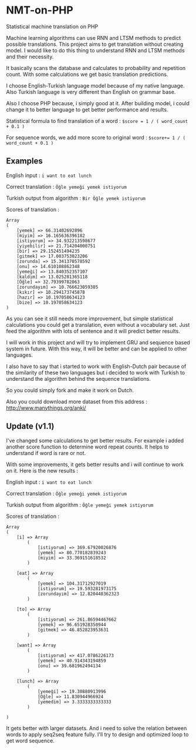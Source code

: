 # NMT-on-PHP
Statistical machine translation on PHP

Machine learning algorithms can use RNN and LTSM methods to predict possible translations. This project aims to get translation without creating model. I would like to do this thing to understand RNN and LTSM methods and their necessity.

It basically scans the database and calculates to probability and repetition count. With some calculations we get basic translation predictions.

I choose English-Turkish language model because of my native language. Also Turkish language is very different than English on grammar base.

Also I choose PHP because, i simply good at it. After building model, i could change it to better language to get better performance and results.

Statistical formula to find translation of a word :
```$score = 1 / ( word_count + 0.1 )```

For sequence words, we add more score to original word :
```$score+= 1 / ( word_count + 0.1 )```

## Examples
English input :
```i want to eat lunch```

Correct translation :
```Öğle yemeği yemek istiyorum```

Turkish output from algorithm :
```Bir Öğle yemek istiyorum```

Scores of translation :
```
Array
(
    [yemek] => 66.31402692896
    [miyim] => 16.165636396182
    [istiyorum] => 34.932213598677
    [yiyebilir] => 21.714204000751
    [bir] => 29.152451494235
    [gitmek] => 17.003753023206
    [zorunda] => 15.341370578592
    [onu] => 14.610108862348
    [yemeği] => 13.840352357107
    [kaldım] => 13.025281365118
    [Öğle] => 32.79399782063
    [zorundayım] => 10.766623059305
    [kıkır] => 10.294173745878
    [hazır] => 10.197058634123
    [bize] => 10.197058634123
)
```

As you can see it still needs more improvement, but simple statistical calculations you could get a translation, even without a vocabulary set. Just feed the algorithm with lots of sentence and it will predict better results.

I will work in this project and will try to implement GRU and sequence based system in future. With this way, it will be better and can be applied to other languages.

I also have to say that i started to work with English-Dutch pair because of the similarity of these two languages but i decided to work with Turkish to understand the algorithm behind the sequence translations.

So you could simply fork and make it work on Dutch.

Also you could download more dataset from this address :
http://www.manythings.org/anki/

## Update (v1.1)

I've changed some calculations to get better results. For example i added another score function to determine word repeat counts. It helps to understand if word is rare or not.

With some improvements, it gets better results and i will continue to work on it. Here is the new results :

English input :
```i want to eat lunch```

Correct translation :
```Öğle yemeği yemek istiyorum```

Turkish output from algorithm :
```Öğle yemeği yemek istiyorum```

Scores of translation :
```
Array
(
    [i] => Array
        (
            [istiyorum] => 369.67920026876
            [yemek] => 80.770182839243
            [miyim] => 33.369151618532
        )

    [eat] => Array
        (
            [yemek] => 104.31712927019
            [istiyorum] => 19.593281973175
            [zorundayım] => 12.820448362323
        )

    [to] => Array
        (
            [istiyorum] => 261.86594467662
            [yemek] => 96.651928350944
            [gitmek] => 46.852823953631
        )

    [want] => Array
        (
            [istiyorum] => 417.0786226173
            [yemek] => 40.914343194859
            [onu] => 39.681962494134
        )

    [lunch] => Array
        (
            [yemeği] => 19.30880913996
            [Öğle] => 11.830944966924
            [yemedim] => 3.3333333333333
        )

)
```

It gets better with larger datasets. And i need to solve the relation between words to apply seq2seq feature fully. I'll try to design and optimized loop to get word sequence.